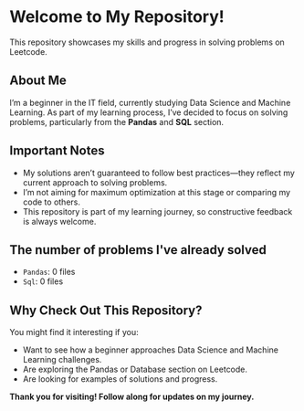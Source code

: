 # Welcome to My Repository!  

This repository showcases my skills and progress in solving problems on Leetcode.  

## About Me  

I’m a beginner in the IT field, currently studying Data Science and Machine Learning. As part of my learning process, I’ve decided to focus on solving problems, particularly from the **Pandas** and **SQL** section. 

## Important Notes  

- My solutions aren’t guaranteed to follow best practices—they reflect my current approach to solving problems.  
- I’m not aiming for maximum optimization at this stage or comparing my code to others.  
- This repository is part of my learning journey, so constructive feedback is always welcome.  

## The number of problems I've already solved

<!-- FILE_COUNT_START -->
- `Pandas`: 0 files
- `Sql`: 0 files
<!-- FILE_COUNT_END -->


## Why Check Out This Repository?  

You might find it interesting if you:  
- Want to see how a beginner approaches Data Science and Machine Learning challenges.  
- Are exploring the Pandas or Database section on Leetcode.  
- Are looking for examples of solutions and progress.  

**Thank you for visiting! Follow along for updates on my journey.**
